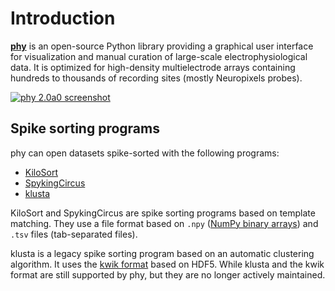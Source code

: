 # Introduction

[**phy**](https://github.com/cortex-lab/phy) is an open-source Python library providing a graphical user interface for visualization and manual curation of large-scale electrophysiological data. It is optimized for high-density multielectrode arrays containing hundreds to thousands of recording sites (mostly Neuropixels probes).

[![phy 2.0a0 screenshot](https://user-images.githubusercontent.com/1942359/58665615-90f32200-8331-11e9-8403-9961c13b8f17.png)](https://user-images.githubusercontent.com/1942359/58665615-90f32200-8331-11e9-8403-9961c13b8f17.png)

## Spike sorting programs

phy can open datasets spike-sorted with the following programs:

* [KiloSort](https://github.com/MouseLand/Kilosort2/)
* [SpykingCircus](https://spyking-circus.readthedocs.io/en/latest/)
* [klusta](http://klusta.readthedocs.org/en/latest/)

KiloSort and SpykingCircus are spike sorting programs based on template matching. They use a file format based on `.npy` ([NumPy binary arrays](https://docs.scipy.org/doc/numpy-1.14.2/neps/npy-format.html)) and `.tsv` files (tab-separated files).

klusta is a legacy spike sorting program based on an automatic clustering algorithm. It uses the [kwik format](https://klusta.readthedocs.io/en/latest/kwik/#kwik-format) based on HDF5. While klusta and the kwik format are still supported by phy, but they are no longer actively maintained.

